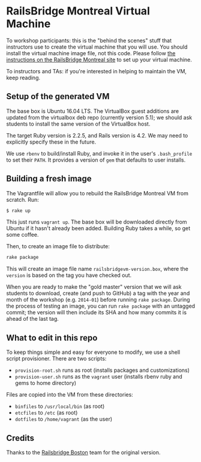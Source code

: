 # RailsBridge Montreal Virtual Machine

To workshop participants: this is the "behind the scenes" stuff that
instructors use to create the virtual machine that you will use. You should
install the virtual machine image file, not this code. Please follow [the
instructions on the RailsBridge Montreal site][before-the-workshop] to set up
your virtual machine.

To instructors and TAs: if you're interested in helping to maintain the VM,
keep reading.

## Setup of the generated VM

The base box is Ubuntu 16.04 LTS. The VirtualBox guest additions are updated
from the virtualbox deb repo (currently version 5.1); we should ask students
to install the same version of the VirtualBox host.

The target Ruby version is 2.2.5, and Rails version is 4.2. We may need to
explicitly specify these in the future.

We use `rbenv` to build/install Ruby, and invoke it in the user's
`.bash_profile` to set their `PATH`. It provides a version of `gem` that
defaults to user installs.

## Building a fresh image

The Vagrantfile will allow you to rebuild the RailsBridge Montreal VM from
scratch. Run:

```bash
$ rake up
```

This just runs `vagrant up`. The base box will be downloaded directly from
Ubuntu if it hasn't already been added. Building Ruby takes a while, so get
some coffee.

Then, to create an image file to distribute:

```bash
rake package
```

This will create an image file name `railsbridgevm-version.box`, where the
`version` is based on the tag you have checked out.

When you are ready to make the "gold master" version that we will ask students
to download, create (and push to GitHub) a tag with the year and month of the
workshop (e.g. `2014-01`) before running `rake package`. During the process of
testing an image, you can run `rake package` with an untagged commit; the
version will then include its SHA and how many commits it is ahead of the last
tag.

## What to edit in this repo

To keep things simple and easy for everyone to modify, we use a shell script
provisioner. There are two scripts:

* `provision-root.sh` runs as root (installs packages and customizations)
* `provision-user.sh` runs as the `vagrant` user (installs rbenv ruby and gems
    to home directory)

Files are copied into the VM from these directories:

* `binfiles` to `/usr/local/bin` (as root)
* `etcfiles` to `/etc` (as root)
* `dotfiles` to `/home/vagrant` (as the user)

## Credits

Thanks to the [Railsbridge Boston][rb-boston] team for the original version.

[before-the-workshop]: http://docs.railsbridge-montreal.com/before-the-workshop/
[rb-boston]: https://github.com/railsbridge-boston/railsbridge-boston-vm
